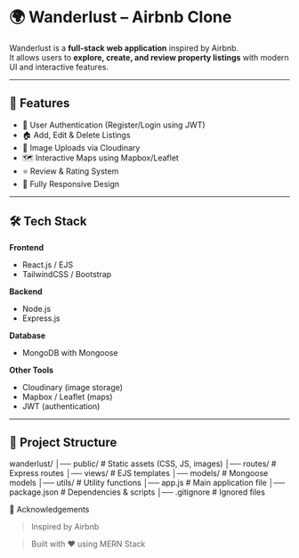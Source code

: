 # 🌍 Wanderlust – Airbnb Clone

Wanderlust is a **full-stack web application** inspired by Airbnb.  
It allows users to **explore, create, and review property listings** with modern UI and interactive features.  

---

## 🚀 Features

- 🔐 User Authentication (Register/Login using JWT)
- 🏠 Add, Edit & Delete Listings
- 📸 Image Uploads via Cloudinary
- 🗺️ Interactive Maps using Mapbox/Leaflet
- ⭐ Review & Rating System
- 📱 Fully Responsive Design

---

## 🛠️ Tech Stack

**Frontend**
- React.js / EJS
- TailwindCSS / Bootstrap

**Backend**
- Node.js
- Express.js

**Database**
- MongoDB with Mongoose

**Other Tools**
- Cloudinary (image storage)
- Mapbox / Leaflet (maps)
- JWT (authentication)

---

## 📂 Project Structure

wanderlust/
│── public/ # Static assets (CSS, JS, images)
│── routes/ # Express routes
│── views/ # EJS templates
│── models/ # Mongoose models
│── utils/ # Utility functions
│── app.js # Main application file
│── package.json # Dependencies & scripts
│── .gitignore # Ignored files


🙌 Acknowledgements

> Inspired by Airbnb

> Built with ❤️ using MERN Stack
